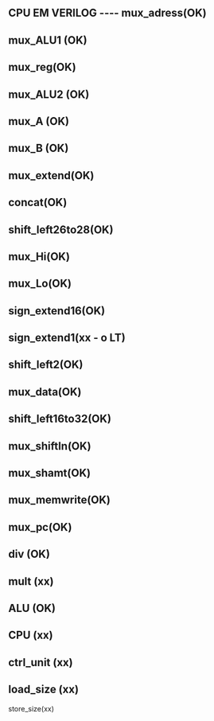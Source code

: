 CPU EM VERILOG ----
mux_adress(OK)
-----
mux_ALU1 (OK)
-----
mux_reg(OK)
-----
mux_ALU2 (OK)
-----
mux_A (OK)
-----
mux_B (OK)
-----
mux_extend(OK)
-----
concat(OK)
-----
shift_left26to28(OK)
-----
mux_Hi(OK)
-----
mux_Lo(OK)
-----
sign_extend16(OK)
-----
sign_extend1(xx - o LT) 
-----
shift_left2(OK)
-----
mux_data(OK)
-----
shift_left16to32(OK) 
-----
mux_shiftIn(OK)
-----
mux_shamt(OK)
-----
mux_memwrite(OK)
-----
mux_pc(OK)
-----
div (OK)
-----
mult (xx)
-----
ALU (OK)
-----
CPU (xx)
-----
ctrl_unit (xx)
-----
load_size (xx)
-----
store_size(xx)

